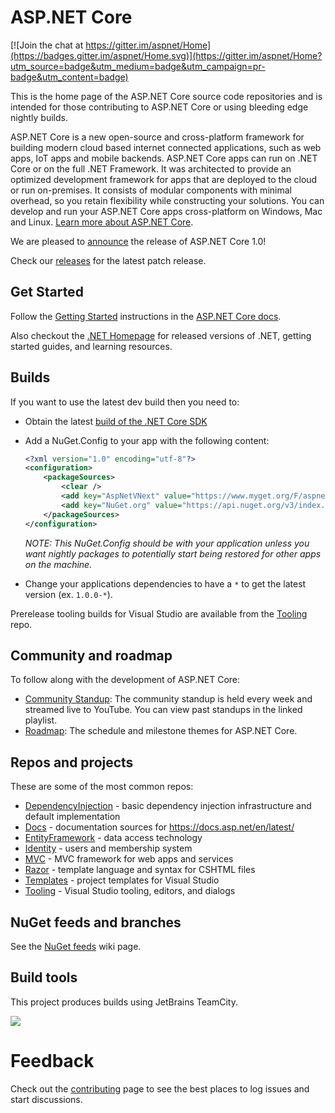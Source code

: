 
# ASP.NET Core
[![Join the chat at https://gitter.im/aspnet/Home](https://badges.gitter.im/aspnet/Home.svg)](https://gitter.im/aspnet/Home?utm_source=badge&utm_medium=badge&utm_campaign=pr-badge&utm_content=badge)

This is the home page of the ASP.NET Core source code repositories and is intended for those contributing to ASP.NET Core or using bleeding edge nightly builds.

ASP.NET Core is a new open-source and cross-platform framework for building modern cloud based internet connected applications, such as web apps, IoT apps and mobile backends. ASP.NET Core apps can run on .NET Core or on the full .NET Framework. It was architected to provide an optimized development framework for apps that are deployed to the cloud or run on-premises. It consists of modular components with minimal overhead, so you retain flexibility while constructing your solutions. You can develop and run your ASP.NET Core apps cross-platform on Windows, Mac and Linux. [Learn more about ASP.NET Core](https://docs.asp.net/en/latest/intro.html).

We are pleased to [announce](https://blogs.msdn.microsoft.com/webdev/2016/06/27/announcing-asp-net-core-1-0/) the release of ASP.NET Core 1.0!

Check our [releases](https://github.com/aspnet/home/releases) for the latest patch release.

## Get Started

Follow the [Getting Started](https://docs.asp.net/en/latest/getting-started.html) instructions in the [ASP.NET Core docs](https://docs.asp.net).

Also checkout the [.NET Homepage](http://dot.net) for released versions of .NET, getting started guides, and learning resources.

## Builds

If you want to use the latest dev build then you need to:

- Obtain the latest [build of the .NET Core SDK](https://github.com/dotnet/cli#installers-and-binaries)
- Add a NuGet.Config to your app with the following content:
    
  ```xml
  <?xml version="1.0" encoding="utf-8"?>
  <configuration>
      <packageSources>
          <clear />
          <add key="AspNetVNext" value="https://www.myget.org/F/aspnetvnext/api/v3/index.json" />
          <add key="NuGet.org" value="https://api.nuget.org/v3/index.json" />
      </packageSources>
  </configuration>
  ```
    
  *NOTE: This NuGet.Config should be with your application unless you want nightly packages to potentially start being restored for other apps on the machine.*
    
- Change your applications dependencies to have a `*` to get the latest version (ex. `1.0.0-*`).

Prerelease tooling builds for Visual Studio are available from the [Tooling](https://github.com/aspnet/tooling/#pre-release-builds) repo.

## Community and roadmap

To follow along with the development of ASP.NET Core:

- [Community Standup](http://live.asp.net): The community standup is held every week and streamed live to YouTube. You can view past standups in the linked playlist.
- [Roadmap](https://github.com/aspnet/Home/wiki/Roadmap): The schedule and milestone themes for ASP.NET Core.

## Repos and projects

These are some of the most common repos:

* [DependencyInjection](https://github.com/aspnet/DependencyInjection) - basic dependency injection infrastructure and default implementation
* [Docs](https://github.com/aspnet/Docs) - documentation sources for https://docs.asp.net/en/latest/
* [EntityFramework](https://github.com/aspnet/EntityFramework) - data access technology
* [Identity](https://github.com/aspnet/Identity) - users and membership system
* [MVC](https://github.com/aspnet/Mvc) - MVC framework for web apps and services
* [Razor](https://github.com/aspnet/Razor) - template language and syntax for CSHTML files
* [Templates](https://github.com/aspnet/Templates) - project templates for Visual Studio
* [Tooling](https://github.com/aspnet/Tooling) - Visual Studio tooling, editors, and dialogs

## NuGet feeds and branches

See the [NuGet feeds](https://github.com/aspnet/Home/wiki/NuGet-feeds) wiki page.

## Build tools

This project produces builds using JetBrains TeamCity.

<a href="https://www.jetbrains.com/teamcity/"><img src="https://github.com/aspnet/Home/wiki/images/logo_TeamCity.png"></a>

# Feedback

Check out the [contributing](CONTRIBUTING.md) page to see the best places to log issues and start discussions.

